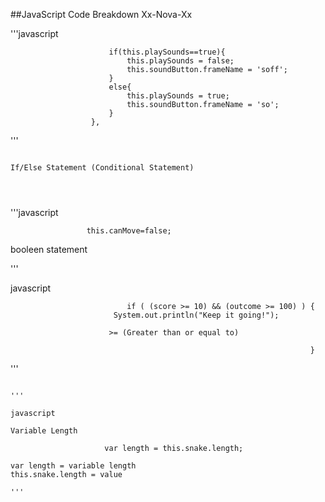 ##JavaScript Code Breakdown Xx-Nova-Xx

'''javascript

                          if(this.playSounds==true){
                              this.playSounds = false;
                              this.soundButton.frameName = 'soff';
                          }
                          else{
                              this.playSounds = true;
                              this.soundButton.frameName = 'so';
                          }
                      },
'''

~~~

If/Else Statement (Conditional Statement)




~~~

'''javascript

                     this.canMove=false;
           
booleen statement


'''

javascript
                             
                              if ( (score >= 10) && (outcome >= 100) ) {
                           System.out.println("Keep it going!");
  
                          >= (Greater than or equal to)
  
                                                                       } 


'''

~~~

'''

javascript

Variable Length 

                     var length = this.snake.length;
                     
var length = variable length
this.snake.length = value

'''

~~~
                     
